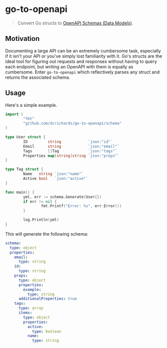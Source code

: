 # go-to-openapi

> Convert Go structs to [OpenAPI Schemas (Data Models)](https://github.com/OAI/OpenAPI-Specification/blob/master/versions/3.0.3.md#schemaObject).

## Motivation

Documenting a large API can be an extremely cumbersome task, especially if it isn't your API or you've simply lost familiarity with it. Go's structs are the ideal tool for figuring out requests and responses without having to query each endpoint, but writing an OpenAPI with them is equally as cumbersome. Enter `go-to-openapi` which reflectively parses any struct and returns the associated schema.

## Usage

Here's a simple example.

```go
import (
        "fmt"
        "github.com/dcrichards/go-to-openapi/schema"
)

type User struct {
       	ID         string            `json:"id"`
       	Email      string            `json:"email"`
       	Tags       []Tag             `json:"tags"`
       	Properties map[string]string `json:"props"`
}

type Tag struct {
        Name   string `json:"name"`
       	Active bool   `json:"active"`
}

func main() {
        yml, err := schema.Generate(User{})
        if err != nil {
                fmt.Printf("Error: %s", err.Error())
        }

        log.Println(yml)
}
```
This will generate the following schema:

```yaml
schema:
  type: object
  properties:
    email:
      type: string
    id:
      type: string
    props:
      type: object
      properties:
        example:
          type: string
      additionalProperties: true
    tags:
      type: array
      items:
        type: object
        properties:
          active:
            type: boolean
          name:
            type: string
```